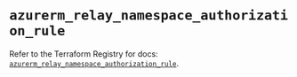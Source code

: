 # `azurerm_relay_namespace_authorization_rule`

Refer to the Terraform Registry for docs: [`azurerm_relay_namespace_authorization_rule`](https://registry.terraform.io/providers/hashicorp/azurerm/3.89.0/docs/resources/relay_namespace_authorization_rule).
